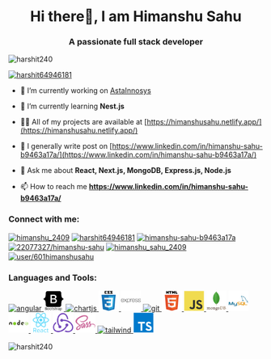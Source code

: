 <h1 align="center">Hi there👋, I am Himanshu Sahu</h1>
<h3 align="center">A passionate full stack developer</h3>

<p align="left"> <img src="https://komarev.com/ghpvc/?username=harshit240&label=Profile%20views&color=0e75b6&style=flat" alt="harshit240" /> </p>


<p align="left"> <a href="https://twitter.com/harshit64946181" target="blank"><img src="https://img.shields.io/twitter/follow/harshit64946181?logo=twitter&style=for-the-badge" alt="harshit64946181" /></a> </p>

- 🔭 I’m currently working on [AstaInnosys](https://www.xigify.com)

- 🌱 I’m currently learning **Nest.js**

- 👨‍💻 All of my projects are available at [https://himanshusahu.netlify.app/](https://himanshusahu.netlify.app/)

- 📝 I generally write post on [https://www.linkedin.com/in/himanshu-sahu-b9463a17a/](https://www.linkedin.com/in/himanshu-sahu-b9463a17a/)

- 💬 Ask me about **React, Next.js, MongoDB, Express.js, Node.js**

- 📫 How to reach me **https://www.linkedin.com/in/himanshu-sahu-b9463a17a/**

<h3 align="left">Connect with me:</h3>
<p align="left">
<a href="https://codepen.io/himanshu_2409" target="blank"><img align="center" src="https://raw.githubusercontent.com/rahuldkjain/github-profile-readme-generator/master/src/images/icons/Social/codepen.svg" alt="himanshu_2409" height="30" width="40" /></a>
<a href="https://twitter.com/harshit64946181" target="blank"><img align="center" src="https://raw.githubusercontent.com/rahuldkjain/github-profile-readme-generator/master/src/images/icons/Social/twitter.svg" alt="harshit64946181" height="30" width="40" /></a>
<a href="https://linkedin.com/in/himanshu-sahu-b9463a17a" target="blank"><img align="center" src="https://raw.githubusercontent.com/rahuldkjain/github-profile-readme-generator/master/src/images/icons/Social/linked-in-alt.svg" alt="himanshu-sahu-b9463a17a" height="30" width="40" /></a>
<a href="https://stackoverflow.com/users/22077327/himanshu-sahu" target="blank"><img align="center" src="https://raw.githubusercontent.com/rahuldkjain/github-profile-readme-generator/master/src/images/icons/Social/stack-overflow.svg" alt="22077327/himanshu-sahu" height="30" width="40" /></a>
<a href="https://instagram.com/himanshu_sahu_2409" target="blank"><img align="center" src="https://raw.githubusercontent.com/rahuldkjain/github-profile-readme-generator/master/src/images/icons/Social/instagram.svg" alt="himanshu_sahu_2409" height="30" width="40" /></a>
<a href="https://auth.geeksforgeeks.org/user/user/601himanshusahu" target="blank"><img align="center" src="https://raw.githubusercontent.com/rahuldkjain/github-profile-readme-generator/master/src/images/icons/Social/geeks-for-geeks.svg" alt="user/601himanshusahu" height="30" width="40" /></a>
</p>

<h3 align="left">Languages and Tools:</h3>
<p align="left"> <a href="https://angular.io" target="_blank" rel="noreferrer"> <img src="https://angular.io/assets/images/logos/angular/angular.svg" alt="angular" width="40" height="40"/> </a> <a href="https://getbootstrap.com" target="_blank" rel="noreferrer"> <img src="https://raw.githubusercontent.com/devicons/devicon/master/icons/bootstrap/bootstrap-plain-wordmark.svg" alt="bootstrap" width="40" height="40"/> </a> <a href="https://www.chartjs.org" target="_blank" rel="noreferrer"> <img src="https://www.chartjs.org/media/logo-title.svg" alt="chartjs" width="40" height="40"/> </a> <a href="https://www.w3schools.com/css/" target="_blank" rel="noreferrer"> <img src="https://raw.githubusercontent.com/devicons/devicon/master/icons/css3/css3-original-wordmark.svg" alt="css3" width="40" height="40"/> </a> <a href="https://expressjs.com" target="_blank" rel="noreferrer"> <img src="https://raw.githubusercontent.com/devicons/devicon/master/icons/express/express-original-wordmark.svg" alt="express" width="40" height="40"/> </a> <a href="https://git-scm.com/" target="_blank" rel="noreferrer"> <img src="https://www.vectorlogo.zone/logos/git-scm/git-scm-icon.svg" alt="git" width="40" height="40"/> </a> <a href="https://www.w3.org/html/" target="_blank" rel="noreferrer"> <img src="https://raw.githubusercontent.com/devicons/devicon/master/icons/html5/html5-original-wordmark.svg" alt="html5" width="40" height="40"/> </a> <a href="https://developer.mozilla.org/en-US/docs/Web/JavaScript" target="_blank" rel="noreferrer"> <img src="https://raw.githubusercontent.com/devicons/devicon/master/icons/javascript/javascript-original.svg" alt="javascript" width="40" height="40"/> </a> <a href="https://www.mongodb.com/" target="_blank" rel="noreferrer"> <img src="https://raw.githubusercontent.com/devicons/devicon/master/icons/mongodb/mongodb-original-wordmark.svg" alt="mongodb" width="40" height="40"/> </a> <a href="https://www.mysql.com/" target="_blank" rel="noreferrer"> <img src="https://raw.githubusercontent.com/devicons/devicon/master/icons/mysql/mysql-original-wordmark.svg" alt="mysql" width="40" height="40"/> </a> <a href="https://nodejs.org" target="_blank" rel="noreferrer"> <img src="https://raw.githubusercontent.com/devicons/devicon/master/icons/nodejs/nodejs-original-wordmark.svg" alt="nodejs" width="40" height="40"/> </a> <a href="https://reactjs.org/" target="_blank" rel="noreferrer"> <img src="https://raw.githubusercontent.com/devicons/devicon/master/icons/react/react-original-wordmark.svg" alt="react" width="40" height="40"/> </a> <a href="https://redux.js.org" target="_blank" rel="noreferrer"> <img src="https://raw.githubusercontent.com/devicons/devicon/master/icons/redux/redux-original.svg" alt="redux" width="40" height="40"/> </a> <a href="https://sass-lang.com" target="_blank" rel="noreferrer"> <img src="https://raw.githubusercontent.com/devicons/devicon/master/icons/sass/sass-original.svg" alt="sass" width="40" height="40"/> </a> <a href="https://tailwindcss.com/" target="_blank" rel="noreferrer"> <img src="https://www.vectorlogo.zone/logos/tailwindcss/tailwindcss-icon.svg" alt="tailwind" width="40" height="40"/> </a> <a href="https://www.typescriptlang.org/" target="_blank" rel="noreferrer"> <img src="https://raw.githubusercontent.com/devicons/devicon/master/icons/typescript/typescript-original.svg" alt="typescript" width="40" height="40"/> </a> </p>

<p><img align="center" src="https://github-readme-stats.vercel.app/api/top-langs?username=harshit240&show_icons=true&locale=en&layout=compact" alt="harshit240" /></p>
